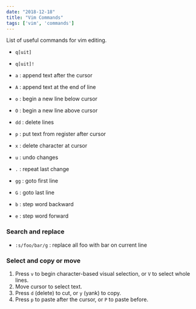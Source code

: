 ```yaml
---
date: "2018-12-18"
title: "Vim Commands"
tags: ['vim', 'commands']
---
```

List of useful commands for vim editing.

* `q[uit]`
* `q[uit]!`
* `a` : append text after the cursor
* `A` : append text at the end of line
* `o` : begin a new line below cursor
* `O` : begin a new line above cursor

* `dd` : delete lines
* `p` : put text from register after cursor
* `x` : delete character at cursor
* `u` : undo changes
* `.` : repeat last change

* `gg` : goto first line
* `G` : goto last line
* `b` : step word backward
* `e` : step word forward

### Search and replace
* `:s/foo/bar/g` : replace all foo with bar on current line

### Select and copy or move
1. Press `v` to begin character-based visual selection, or `V` to select whole lines.
2. Move cursor to select text.
3. Press `d` (delete) to cut, or `y` (yank) to copy.
4. Press `p` to paste after the cursor, or `P` to paste before.

